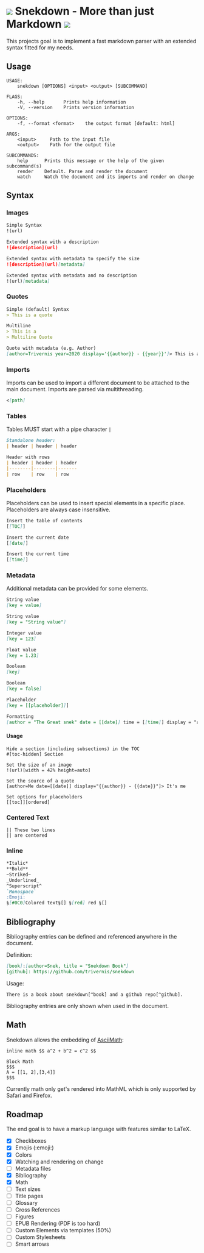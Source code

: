 # ![](https://i.imgur.com/FpdXqiT.png) Snekdown - More than just Markdown ![](https://img.shields.io/discord/729250668162056313)


This projects goal is to implement a fast markdown parser with an extended syntax fitted
for my needs.

## Usage

```
USAGE:
    snekdown [OPTIONS] <input> <output> [SUBCOMMAND]

FLAGS:
    -h, --help       Prints help information
    -V, --version    Prints version information

OPTIONS:
    -f, --format <format>    the output format [default: html]

ARGS:
    <input>     Path to the input file
    <output>    Path for the output file

SUBCOMMANDS:
    help      Prints this message or the help of the given subcommand(s)
    render    Default. Parse and render the document
    watch     Watch the document and its imports and render on change
```

## Syntax

### Images

```md
Simple Syntax
!(url)

Extended syntax with a description
![description](url)

Extended syntax with metadata to specify the size
![description](url)[metadata]

Extended syntax with metadata and no description
!(url)[metadata]
```


### Quotes

```md
Simple (default) Syntax
> This is a quote

Multiline
> This is a 
> Multiline Quote

Quote with metadata (e.g. Author)
[author=Trivernis year=2020 display='{{author}} - {{year}}']> This is a quote with metadata
```


### Imports

Imports can be used to import a different document to be attached to the main document.
Imports are parsed via multithreading.

```md
<[path]
```


### Tables

Tables MUST start with a pipe character `|`

```md
Standalone header:
| header | header | header

Header with rows
| header | header | header
|--------|--------|-------
| row    | row    | row
```

### Placeholders

Placeholders can be used to insert special elements in a specific place.
Placeholders are always case insensitive.

```md
Insert the table of contents
[[TOC]]

Insert the current date
[[date]]

Insert the current time
[[time]]
```

### Metadata

Additional metadata can be provided for some elements.

```md
String value
[key = value]

String value
[key = "String value"]

Integer value
[key = 123]

Float value
[key = 1.23]

Boolean
[key] 

Boolean
[key = false]

Placeholder
[key = [[placeholder]]]

Formatting
[author = "The Great snek" date = [[date]] time = [[time]] display = "author - date at time"]
```

#### Usage

```
Hide a section (including subsections) in the TOC
#[toc-hidden] Section

Set the size of an image
!(url)[width = 42% height=auto]

Set the source of a quote
[author=Me date=[[date]] display="{{author}} - {{date}}"]> It's me

Set options for placeholders
[[toc]][ordered]
```

### Centered Text

```
|| These two lines
|| are centered
```

### Inline

```md
*Italic*
**Bold**
~Striked~
_Underlined_
^Superscript^
`Monospace`
:Emoji:
§[#0C0]Colored text§[] §[red] red §[]
```

## Bibliography

Bibliography entries can be defined and referenced anywhere in the document.

Definition:
```md
[book]:[author=Snek, title = "Snekdown Book"]
[github]: https://github.com/trivernis/snekdown
```

Usage:
```
There is a book about snekdown[^book] and a github repo[^github].
```

Bibliography entries are only shown when used in the document.


## Math

Snekdown allows the embedding of [AsciiMath](http://asciimath.org/):

```
inline math $$ a^2 + b^2 = c^2 $$

Block Math
$$$
A = [[1, 2],[3,4]]
$$$
```

Currently math only get's rendered into MathML which is only supported by Safari and Firefox.

## Roadmap

The end goal is to have a markup language with features similar to LaTeX.

- [x] Checkboxes
- [x] Emojis (\:emoji:)
- [x] Colors
- [x] Watching and rendering on change
- [ ] Metadata files
- [x] Bibliography
- [x] Math
- [ ] Text sizes
- [ ] Title pages
- [ ] Glossary
- [ ] Cross References
- [ ] Figures
- [ ] EPUB Rendering (PDF is too hard)
- [ ] Custom Elements via templates (50%)
- [ ] Custom Stylesheets
- [ ] Smart arrows
